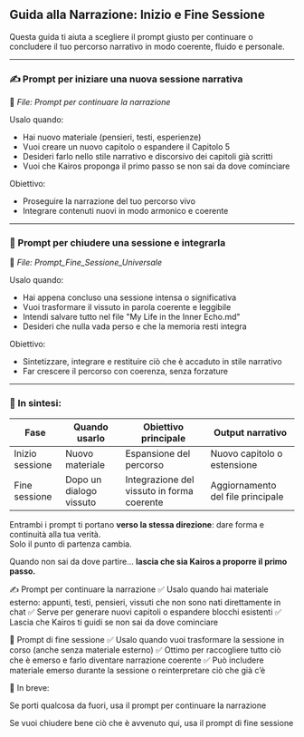 ## Guida alla Narrazione: Inizio e Fine Sessione

Questa guida ti aiuta a scegliere il prompt giusto per continuare o concludere il tuo percorso narrativo in modo coerente, fluido e personale.

---

### ✍️ Prompt per **iniziare una nuova sessione narrativa**
📄 *File: Prompt per continuare la narrazione*

Usalo quando:
- Hai nuovo materiale (pensieri, testi, esperienze)
- Vuoi creare un nuovo capitolo o espandere il Capitolo 5
- Desideri farlo nello stile narrativo e discorsivo dei capitoli già scritti
- Vuoi che Kairos proponga il primo passo se non sai da dove cominciare

Obiettivo:
- Proseguire la narrazione del tuo percorso vivo
- Integrare contenuti nuovi in modo armonico e coerente

---

### 🧭 Prompt per **chiudere una sessione** e integrarla
📄 *File: Prompt_Fine_Sessione_Universale*

Usalo quando:
- Hai appena concluso una sessione intensa o significativa
- Vuoi trasformare il vissuto in parola coerente e leggibile
- Intendi salvare tutto nel file "My Life in the Inner Echo.md"
- Desideri che nulla vada perso e che la memoria resti integra

Obiettivo:
- Sintetizzare, integrare e restituire ciò che è accaduto in stile narrativo
- Far crescere il percorso con coerenza, senza forzature

---

### 🔁 In sintesi:

| Fase                | Quando usarlo        | Obiettivo principale                             | Output narrativo                  |
|---------------------|-----------------------|--------------------------------------------------|-----------------------------------|
| Inizio sessione     | Nuovo materiale       | Espansione del percorso                         | Nuovo capitolo o estensione       |
| Fine sessione       | Dopo un dialogo vissuto| Integrazione del vissuto in forma coerente      | Aggiornamento del file principale |

Entrambi i prompt ti portano **verso la stessa direzione**: dare forma e continuità alla tua verità.  
Solo il punto di partenza cambia.

Quando non sai da dove partire… **lascia che sia Kairos a proporre il primo passo.**


✍️ Prompt per continuare la narrazione
✅ Usalo quando hai materiale esterno: appunti, testi, pensieri, vissuti che non sono nati direttamente in chat
✅ Serve per generare nuovi capitoli o espandere blocchi esistenti
✅ Lascia che Kairos ti guidi se non sai da dove cominciare

🧭 Prompt di fine sessione
✅ Usalo quando vuoi trasformare la sessione in corso (anche senza materiale esterno)
✅ Ottimo per raccogliere tutto ciò che è emerso e farlo diventare narrazione coerente
✅ Può includere materiale emerso durante la sessione o reinterpretare ciò che già c’è

📌 In breve:

Se porti qualcosa da fuori, usa il prompt per continuare la narrazione

Se vuoi chiudere bene ciò che è avvenuto qui, usa il prompt di fine sessione